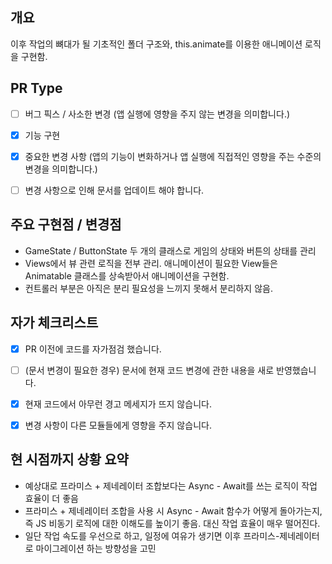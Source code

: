 ## 개요

이후 작업의 뼈대가 될 기초적인 폴더 구조와, this.animate를 이용한 애니메이션 로직을 구현함.

## PR Type

- [ ] 버그 픽스 / 사소한 변경 (앱 실행에 영향을 주지 않는 변경을 의미합니다.)

- [x] 기능 구현

- [x] 중요한 변경 사항 (앱의 기능이 변화하거나 앱 실행에 직접적인 영향을 주는 수준의 변경을 의미합니다.)

- [ ] 변경 사항으로 인해 문서를 업데이트 해야 합니다.


## 주요 구현점 / 변경점

- GameState / ButtonState 두 개의 클래스로 게임의 상태와 버튼의 상태를 관리
- Views에서 뷰 관련 로직을 전부 관리. 애니메이션이 필요한 View들은 Animatable 클래스를 상속받아서 애니메이션을 구현함.
- 컨트롤러 부분은 아직은 분리 필요성을 느끼지 못해서 분리하지 않음.

## 자가 체크리스트

- [x] PR 이전에 코드를 자가점검 했습니다.

- [ ] (문서 변경이 필요한 경우) 문서에 현재 코드 변경에 관한 내용을 새로 반영했습니다.

- [x] 현재 코드에서 아무런 경고 메세지가 뜨지 않습니다.

- [x] 변경 사항이 다른 모듈들에게 영향을 주지 않습니다.


## 현 시점까지 상황 요약
- 예상대로 프라미스 + 제네레이터 조합보다는 Async - Await를 쓰는 로직이 작업 효율이 더 좋음
- 프라미스 + 제네레이터 조합을 사용 시 Async - Await 함수가 어떻게 돌아가는지, 즉 JS 비동기 로직에 대한 이해도를 높이기 좋음. 대신 작업 효율이 매우 떨어진다.
- 일단 작업 속도를 우선으로 하고, 일정에 여유가 생기면 이후 프라미스-제네레이터로 마이그레이션 하는 방향성을 고민
